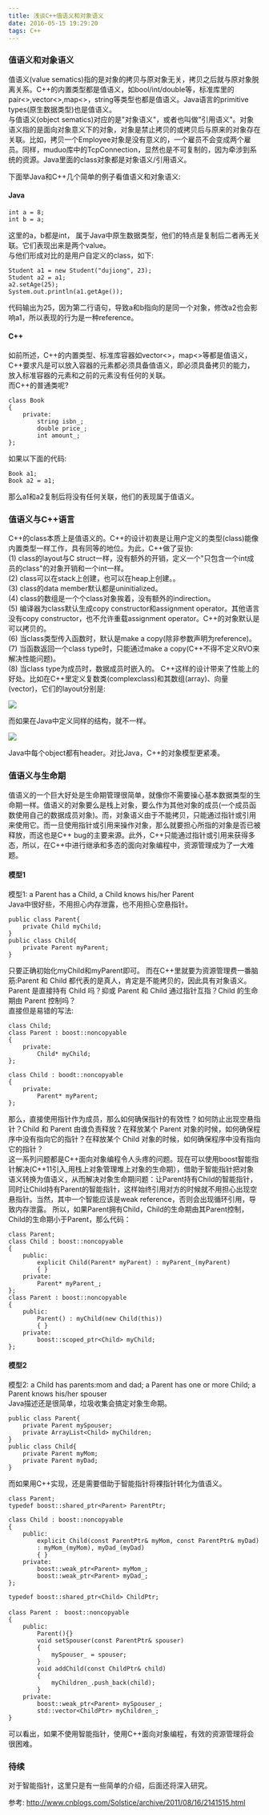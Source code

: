 ```yaml
---
title: 浅谈C++值语义和对象语义   
date: 2016-05-15 19:29:20
tags: C++
---
```



### 值语义和对象语义
值语义(value sematics)指的是对象的拷贝与原对象无关，拷贝之后就与原对象脱离关系。C++的内置类型都是值语义，如bool/int/double等，标准库里的pair<>,vector<>,map<>，string等类型也都是值语义。Java语言的primitive types(原生数据类型)也是值语义。             
与值语义(object sematics)对应的是"对象语义"，或者也叫做"引用语义"。对象语义指的是面向对象意义下的对象，对象是禁止拷贝的或拷贝后与原来的对象存在关联。比如，拷贝一个Employee对象是没有意义的，一个雇员不会变成两个雇员。同样，muduo库中的TcpConnection，显然也是不可复制的，因为牵涉到系统的资源。Java里面的class对象都是对象语义/引用语义。
<!--more-->      
下面举Java和C++几个简单的例子看值语义和对象语义:

#### Java
	
	int a = 8;
	int b = a;

这里的a，b都是int， 属于Java中原生数据类型，他们的特点是复制后二者再无关联。它们表现出来是两个value。    
与他们形成对比的是用户自定义的class，如下:
	
	Student a1 = new Student("dujiong", 23);
	Student a2 = a1;
	a2.setAge(25);	
	System.out.println(a1.getAge());

代码输出为25，因为第二行语句，导致a和b指向的是同一个对象，修改a2也会影响a1，所以表现的行为是一种reference。
#### C++
如前所述，C++的内置类型、标准库容器如vector<>，map<>等都是值语义，C++要求凡是可以放入容器的元素都必须具备值语义，即必须具备拷贝的能力，放入标准容器的元素和之前的元素没有任何的关联。     
而C++的普通类呢?
	
	class Book
	{
		private:
			string isbn_;
			double price_;
			int amount_;
	};

如果以下面的代码:
	
	Book a1;
	Book a2 = a1;

那么a1和a2复制后将没有任何关联，他们的表现属于值语义。

### 值语义与C++语言
C++的class本质上是值语义的。C++的设计初衷是让用户定义的类型(class)能像内置类型一样工作，具有同等的地位。为此，C++做了妥协:    
(1) class的layout与C struct一样，没有额外的开销，定义一个"只包含一个int成员的class"的对象开销和一个int一样。   
(2) class可以在stack上创建，也可以在heap上创建。。    
(3) class的data member默认都是uninitialized。    
(4) class的数组是一个个class对象挨着，没有额外的indirection。    
(5) 编译器为class默认生成copy constructor和assignment operator。其他语言没有copy constructor，也不允许重载assignment operator。C++的对象默认是可以拷贝的。    
(6) 当class类型传入函数时，默认是make a copy(除非参数声明为reference)。    
(7) 当函数返回一个class type时，只能通过make a copy(C++不得不定义RVO来解决性能问题)。    
(8) 当class type为成员时，数据成员时嵌入的。
C++这样的设计带来了性能上的好处。比如在C++里定义复数类(complex<double>class)和其数组(array)、向量(vector)，它们的layout分别是:

   ![](http://i.imgur.com/xN0fihh.png)

而如果在Java中定义同样的结构，就不一样。

![](http://i.imgur.com/ptaBium.png)

Java中每个object都有header。对比Java，C++的对象模型更紧凑。


### 值语义与生命期
值语义的一个巨大好处是生命期管理很简单，就像你不需要操心基本数据类型的生命期一样。值语义的对象要么是栈上对象，要么作为其他对象的成员(一个成员函数使用自己的数据成员对象)。而，对象语义由于不能拷贝，只能通过指针或引用来使用它。而一旦使用指针或引用来操作对象，那么就要担心所指的对象是否已被释放，而这也是C++ bug的主要来源。此外，C++只能通过指针或引用来获得多态，所以，在C++中进行继承和多态的面向对象编程中，资源管理成为了一大难题。            
#### 模型1
模型1: a Parent has a Child, a Child knows his/her Parent    
Java中很好些，不用担心内存泄露，也不用担心空悬指针。    
	
	public class Parent{
		private Child myChild;	
	}
	public class Child{
		private Parent myParent;	
	}
只要正确初始化myChild和myParent即可。
而在C++里就要为资源管理费一番脑筋:Parent 和 Child 都代表的是真人，肯定是不能拷贝的，因此具有对象语义。Parent 是直接持有 Child 吗？抑或 Parent 和 Child 通过指针互指？Child 的生命期由 Parent 控制吗？       
直接但是易错的写法:
	
	class Child;
	class Parent : boost::noncopyable
	{
		private:
			Child* myChild;
	};
	
	class Child : boodt::noncopyable
	{
		private:
			Parent* myParent;
	};

那么，直接使用指针作为成员，那么如何确保指针的有效性？如何防止出现空悬指针？Child 和 Parent 由谁负责释放？在释放某个 Parent 对象的时候，如何确保程序中没有指向它的指针？在释放某个 Child 对象的时候，如何确保程序中没有指向它的指针？     
这一系列问题都是C++面向对象编程令人头疼的问题。现在可以使用boost智能指针解决(C++11引入,用栈上对象管理堆上对象的生命期），借助于智能指针把对象语义转换为值语义，从而解决对象生命期问题：让Parent持有Child的智能指针，同时让Child持有Parent的智能指针，这样始终引用对方的时候就不用担心出现空悬指针。当然，其中一个智能应该是weak reference，否则会出现循环引用，导致内存泄露。
所以，如果Parent拥有Child，Child的生命期由其Parent控制，Child的生命期小于Parent，那么代码：     
	
	class Parent;
	class Child : boost::noncopyable
	{
		public:
			explicit Child(Parent* myParent) : myParent_(myParent)
			{ }
		private:
			Parent* myParent_;
	};
	class Parent : boost::noncopyable
	{
		public:
			Parent() : myChild(new Child(this))
			{ }
		private:
			boost::scoped_ptr<Child> myChild;
	}; 

#### 模型2
模型2: a Child has parents:mom and dad; a Parent has one or more Child; a Parent knows his/her spouser    
Java描述还是很简单，垃圾收集会搞定对象生命期。
	
	public class Parent{
		private Parent mySpouser;
		private ArrayList<Child> myChildren;	
	}
	public class Child{
		private Parent myMom;
		private Parent myDad;
	}

而如果用C++实现，还是需要借助于智能指针将裸指针转化为值语义。
	
	class Parent;
	typedef boost::shared_ptr<Parent> ParentPtr;

	class Child : boost::noncopyable
	{
		public:
			explicit Child(const ParentPtr& myMom, const ParentPtr& myDad)
			: myMom_(myMom), myDad_(myDad)
			{ }
		private:
			boost::weak_ptr<Parent> myMom_;
			boost::weak_ptr<Parent> myDad_;
	};
		
	typedef boost::shared_ptr<Child> ChildPtr;
	
	class Parent :　boost::noncopyable
	{
		public:
			Parent(){}
			void setSpouser(const ParentPtr& spouser)
			{
				mySpouser_ = spouser;
			}
			void addChild(const ChildPtr& child)
			{
				myChildren_.push_back(child);	
			}
		private:
			boost::weak_ptr<Parent> mySpouser_;
			std::vector<ChildPtr> myChildren_;
	}

可以看出，如果不使用智能指针，使用C++面向对象编程，有效的资源管理将会很困难。

### 待续
对于智能指针，这里只是有一些简单的介绍，后面还将深入研究。

参考: http://www.cnblogs.com/Solstice/archive/2011/08/16/2141515.html